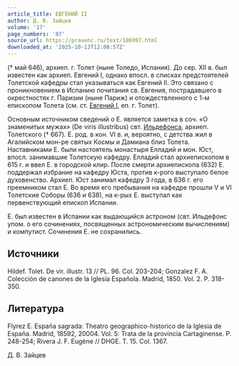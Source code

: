 ```yaml
---
article_title: ЕВГЕНИЙ II
author: Д. В. Зайцев
volume: '17'
page_numbers: '87'
source_url: https://pravenc.ru/text/186997.html
downloaded_at: '2025-10-13T12:08:57Z'
---
```


(† май 646), архиеп. г. Толет (ныне Толедо, Испания). До сер. XII в. был известен как архиеп. Евгений I, однако впосл. в списках предстоятелей Толетской кафедры стал указываться как Евгений II. Это связано с проникновением в Испанию почитания св. Евгения, пострадавшего в окрестностях г. Паризии (ныне Париж) и отождествленного с 1-м епископом Толета (см. ст. [Евгений I](<https://pravenc.ru/text/Евгений I.html>), еп. г. Толет).

Основным источником сведений о Е. является заметка в соч. «О знаменитых мужах» (De viris illustribus) свт. [Ильдефонса](https://pravenc.ru/text/Ильдефонс.html), архиеп. Толетского († 667). Е. род. в кон. VI в. и, вероятно, с детства жил в Агалийском мон-ре святых Космы и Дамиана близ Толета. Наставниками Е. были настоятель монастыря Елладий и мон. Юст, впосл. занимавшие Толетскую кафедру. Елладий стал архиепископом в 615 г. и ввел Е. в городской клир. После смерти архиепископа (632) Е. поддержал избрание на кафедру Юста, против к-рого выступало белое духовенство. Архиеп. Юст занимал кафедру 3 года, в 636 г. его преемником стал Е. Во время его пребывания на кафедре прошли V и VI Толетские Соборы (636 и 638), на к-рых Е. выступал как первенствующий епископ Испании.

Е. был известен в Испании как выдающийся астроном (свт. Ильдефонс упом. о его сочинениях, посвященных астрономическим вычислениям) и компутист. Сочинения Е. не сохранились.

## Источники

Hildef. Tolet. De vir. illustr. 13 // PL. 96. Col. 203-204; Gonzalez F. A. Colección de canones de la Iglesia Española. Madrid, 1850. Vol. 2. P. 318-350.

## Литература

Flуrez E. España sagrada: Theatro geographico-historico de la Iglesia de España. Madrid, 18592, 20004. Vol. 5: Trata de la provincia Cartaginense. P. 248-254; Rivera J. F. Eugène // DHGE. Т. 15. Col. 1367.

Д. В. Зайцев
